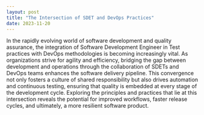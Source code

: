 ```yaml
---
layout: post
title: "The Intersection of SDET and DevOps Practices"
date: 2023-11-20
---
```


In the rapidly evolving world of software development and quality assurance, the integration of Software Development Engineer in Test practices with DevOps methodologies is becoming increasingly vital. As organizations strive for agility and efficiency, bridging the gap between development and operations through the collaboration of SDETs and DevOps teams enhances the software delivery pipeline. This convergence not only fosters a culture of shared responsibility but also drives automation and continuous testing, ensuring that quality is embedded at every stage of the development cycle. Exploring the principles and practices that lie at this intersection reveals the potential for improved workflows, faster release cycles, and ultimately, a more resilient software product.
